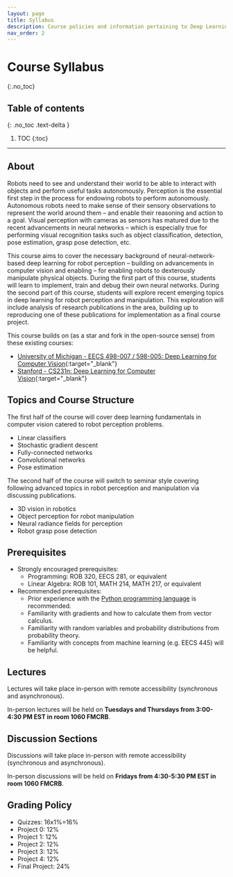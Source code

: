 ```yaml
---
layout: page
title: Syllabus
description: Course policies and information pertaining to Deep Learning for Robot Perception at the University of Michigan.
nav_order: 2
---
```


# Course Syllabus
{:.no_toc}

## Table of contents
{: .no_toc .text-delta }

1. TOC
{:toc}

---

## About

Robots need to see and understand their world to be able to interact with objects and perform useful tasks autonomously. Perception is the essential first step in the process for endowing robots to perform autonomously.  Autonomous robots need to make sense of their sensory observations to represent the world around them – and enable their reasoning and action to a goal. Visual perception with cameras as sensors has matured due to the recent advancements in neural networks – which is especially true for performing visual recognition tasks such as object classification, detection, pose estimation, grasp pose detection, etc. 

This course aims to cover the necessary background of neural-network-based deep learning for robot perception – building on advancements in computer vision and enabling – for enabling robots to dexterously manipulate physical objects. During the first part of this course, students will learn to implement, train and debug their own neural networks. During the second part of this course, students will explore recent emerging topics in deep learning for robot perception and manipulation.  This exploration will include analysis of research publications in the area, building up to reproducing one of these publications for implementation as a final course project.

This course builds on (as a star and fork in the open-source sense) from these existing courses:
- [University of Michigan - EECS 498-007 / 598-005: Deep Learning for Computer Vision](https://web.eecs.umich.edu/~justincj/teaching/eecs498/WI2022/schedule.html){:target="_blank"}
- [Stanford - CS231n: Deep Learning for Computer Vision](http://cs231n.stanford.edu/index.html){:target="_blank"}


## Topics and Course Structure

The first half of the course will cover deep learning fundamentals in computer vision catered to robot perception problems.

- Linear classifiers
- Stochastic gradient descent
- Fully-connected networks
- Convolutional networks
- Pose estimation

The second half of the course will switch to seminar style covering following advanced topics in robot perception and manipulation via discussing publications.

- 3D vision in robotics
- Object perception for robot manipulation
- Neural radiance fields for perception
- Robot grasp pose detection

## Prerequisites

 - Strongly encouraged prerequisites:
   - Programming: ROB 320, EECS 281, or equivalent
   - Linear Algebra: ROB 101, MATH 214, MATH 217, or equivalent
 - Recommended prerequisites:
   - Prior experience with the [Python programming language](https://www.python.org/) is recommended.
   - Familiarity with gradients and how to calculate them from vector calculus.
   - Familiarity with random variables and probability distributions from probability theory.
   - Familiarity with concepts from machine learning (e.g. EECS 445) will be helpful.


## Lectures

Lectures will take place in-person with remote accessibility (synchronous and asynchronous). 

In-person lectures will be held on **Tuesdays and Thursdays from 3:00-4:30 PM EST in room 1060 FMCRB**.

## Discussion Sections

Discussions will take place in-person with remote accessibility (synchronous and asynchronous). 

In-person discussions will be held on **Fridays from 4:30-5:30 PM EST in room 1060 FMCRB**.

## Grading Policy

 - Quizzes:  16x1%=16%  
 - Project 0:     12%
 - Project 1:     12%
 - Project 2:     12%
 - Project 3:     12%
 - Project 4:     12%
 - Final Project: 24%

<!-- ## Project List

- Project 0 (Week 1): Python refresher and warmup
- Project 1 (Weeks 2-3): Intro to pytorch, KNN classifier
- Project 2 (Weeks 4-5): Linear layers, two-layer classifier
- Project 3 (Weeks 6-7): Fully connected neural networks, convolutional neural networks
- Project 4 (Weeks 8-10): Autograd, autoencoder, pose estimation
- Final project (Weeks 11-13): Research paper reproduction, opetions include:
  - [INeRF](https://arxiv.org/abs/2012.05877)
  - [DPF: Differentiable Particle Filter](https://arxiv.org/abs/1805.11122)
  - [GDP: Grasp Pose Detection](https://arxiv.org/abs/1706.09911)
  - [Implicit Fields for manipulation](https://imrss2022.github.io)
- Final project (Weeks 14-15): Research paper extension and report

 -->